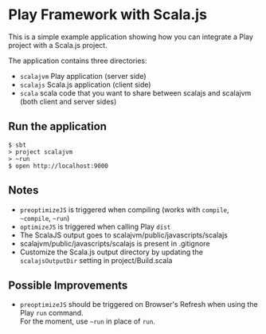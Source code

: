# Play Framework with Scala.js

This is a simple example application showing how you can integrate a Play project with a Scala.js project.

The application contains three directories:
* `scalajvm` Play application (server side)
* `scalajs` Scala.js application (client side)
* `scala` scala code that you want to share between scalajs and scalajvm (both client and server sides)

## Run the application
```shell
$ sbt
> project scalajvm
> ~run
$ open http://localhost:9000
```

## Notes
* `preoptimizeJS` is triggered when compiling (works with `compile`, `~compile`, `~run`)
* `optimizeJS` is triggered when calling Play `dist`
* The ScalaJS output goes to scalajvm/public/javascripts/scalajs
* scalajvm/public/javascripts/scalajs is present in .gitignore
* Customize the Scala.js output directory by updating the `scalajsOutputDir` setting in project/Build.scala

## Possible Improvements
* `preoptimizeJS` should be triggered on Browser's Refresh when using the Play `run` command.<br>
For the moment, use `~run` in place of `run`.
